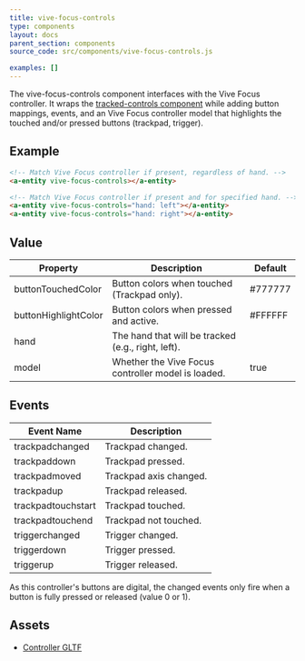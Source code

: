 ```yaml
---
title: vive-focus-controls
type: components
layout: docs
parent_section: components
source_code: src/components/vive-focus-controls.js

examples: []
---
```


[trackedcontrols]: ./tracked-controls.md

The vive-focus-controls component interfaces with the Vive Focus controller.
It wraps the [tracked-controls component][trackedcontrols] while adding button
mappings, events, and an Vive Focus controller model that highlights the touched
and/or pressed buttons (trackpad, trigger).

## Example

```html
<!-- Match Vive Focus controller if present, regardless of hand. -->
<a-entity vive-focus-controls></a-entity>

<!-- Match Vive Focus controller if present and for specified hand. -->
<a-entity vive-focus-controls="hand: left"></a-entity>
<a-entity vive-focus-controls="hand: right"></a-entity>
```

## Value

| Property             | Description                                        | Default              |
|----------------------|----------------------------------------------------|----------------------|
| buttonTouchedColor   | Button colors when touched (Trackpad only).        | #777777              |
| buttonHighlightColor | Button colors when pressed and active.             | #FFFFFF              |
| hand                 | The hand that will be tracked (e.g., right, left). |                      |
| model                | Whether the Vive Focus controller model is loaded. | true                 |

## Events

| Event Name         | Description           |
| ----------         | -----------           |
| trackpadchanged    | Trackpad changed.     |
| trackpaddown       | Trackpad pressed.     |
| trackpadmoved      | Trackpad axis changed.|
| trackpadup         | Trackpad released.    |
| trackpadtouchstart | Trackpad touched.     |
| trackpadtouchend   | Trackpad not touched. |
| triggerchanged     | Trigger changed.      |
| triggerdown        | Trigger pressed.      |
| triggerup          | Trigger released.     |

As this controller's buttons are digital, the changed events only fire when
a button is fully pressed or released (value 0 or 1).

## Assets

- [Controller GLTF](https://cdn.aframe.io/controllers/vive/focus-controller/focus-controller.gltf)

